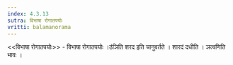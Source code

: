 ```yaml
---
index: 4.3.13
sutra: विभाषा रोगातपयोः
vritti: balamanorama
---
```


<<विभाषा रोगातपयोः>> - विभाषा रोगातपयोः ।ठ॑ञिति शरद इति चानुवर्तते । शारदं दधीति । ञत्वणिति भावः । 